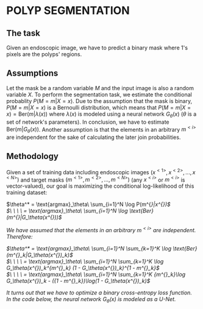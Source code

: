 # POLYP SEGMENTATION
## The task
Given an endoscopic image, we have to predict a binary mask where 1's pixels are the polyps' regions.
## Assumptions
Let the mask be a random variable $M$ and the input image is also a random variable $X$. To perform the segmentation task, we estimate the conditional probablity $P(M=m|X=x)$. Due to the assumption that the mask is binary, $P(M=m|X=x)$ is a Bernoulli distribution, which means that $P(M=m|X=x) = \text{Ber}(m|\lambda(x))$ where $\lambda(x)$ is modeled using a neural network $G_\theta(x)$ ($\theta$ is a set of network's parameters). In conclusion, we have to estimate $\text{Ber}(m|G_\theta(x))$. Another assumption is that the elements in an arbitrary $m^{<i>}$ are independent for the sake of calculating the later join probabilities.
## Methodology
Given a set of training data including endoscopic images $(x^{<1>}, x^{<2>}, ..., x^{<N>})$ and target masks $(m^{<1>}, m^{<2>}, ..., m^{<N>})$ (any $x^{<i>}$ or $m^{<i>}$ is vector-valued), our goal is maximizing the conditional log-likelihood of this training dataset:  
<p align="center">
    <p align="left">
        $\theta^* = \text{argmax}_\theta\ \sum_{i=1}^N \log P(m^{<i>}|x^{<i>})$<br>
        $\ \ \ \  = \text{argmax}_\theta\ \sum_{i=1}^N \log \text{Ber}(m^{<i>}|G_\theta(x^{<i>}))$<br>
    </p>
</p>

We have assumed that the elements in an arbitrary $m^{<i>}$ are independent. Therefore:<br>
<p align="center">
    <p align="left">
        $\theta^* = \text{argmax}_\theta\ \sum_{i=1}^N \sum_{k=1}^K \log \text{Ber}(m^{<i>}_k|G_\theta(x^{<i>})_k)$ <br>
        $\ \ \ \ = \text{argmax}_\theta\ \sum_{i=1}^N \sum_{k=1}^K \log G_\theta(x^{<i>})_k^{m^{<i>}_k} (1 - G_\theta(x^{<i>})_k)^{1 - m^{<i>}_k}$<br>
        $\ \ \ \ = \text{argmax}_\theta\ \sum_{i=1}^N \sum_{k=1}^K {m^{<i>}_k}\log G_\theta(x^{<i>})_k - ({1 - m^{<i>}_k})\log(1 - G_\theta(x^{<i>})_k)$<br>
    </p>
</p>

It turns out that we have to optimize a binary cross-entropy loss function.<br>
In the code below, the neural network $G_\theta(x)$ is modeled as a U-Net.